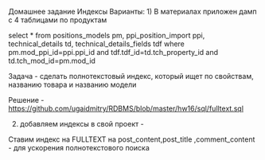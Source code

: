 Домашнее задание
Индексы
Варианты:
1)
В материалах приложен дамп с 4 таблицами по продуктам

select * from
positions_models pm,
ppi_position_import ppi,
technical_details td,
technical_details_fields tdf
where pm.mod_ppi_id=ppi.ppi_id
and tdf.tdf_id=td.tch_property_id
and td.tch_mod_id=pm.mod_id

Задача - сделать полнотекстовый индекс, который ищет по свойствам, названию товара и названию модели

Решение - https://github.com/ugaidmitry/RDBMS/blob/master/hw16/sql/fulltext.sql


2) добавляем индексы в свой проект - 

Ставим индекс на FULLTEXT на post_content,post_title ,comment_content - для ускорения полнотекстового поиска


